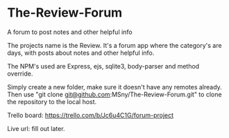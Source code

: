 # The-Review-Forum
A forum to post notes and other helpful info

The projects name is the Review. It's a forum app where the category's are days, with posts about notes and other helpful info. 

The NPM's used are Express, ejs, sqlite3, body-parser and method override. 

Simply create a new folder, make sure it doesn't have any remotes already. Then use "git clone git@github.com:MSny/The-Review-Forum.git" to clone the repository to the local host. 

Trello board: https://trello.com/b/Jc6u4C1G/forum-project

Live url: fill out later. 


